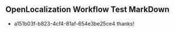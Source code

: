 ## OpenLocalization Workflow Test MarkDown
* a151b03f-b823-4cf4-81af-654e3be25ce4 thanks!

<!--HONumber=Jul16_HO3-->


